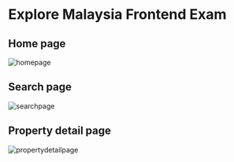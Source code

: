 # Explore Malaysia Frontend Exam

## Home page
![homepage](https://github.com/user-attachments/assets/102c8119-b3be-4006-aeb2-817fa7ec7836)
## Search page
![searchpage](https://github.com/user-attachments/assets/3352c5ff-d308-472c-bb28-20aafd0ba305)
## Property detail page
![propertydetailpage](https://github.com/user-attachments/assets/faf8a9ee-cc80-4f25-96d5-bc6d0a0ff165)

